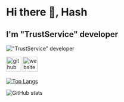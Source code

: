 # Hi there 👋, Hash
## I'm "TrustService" developer
!["TrustService" developer](https://i.imgur.com/DJDZXcV.png)




[<img src='https://cdn.jsdelivr.net/npm/simple-icons@3.0.1/icons/github.svg' alt='github' height='40'>](https://github.com/staxbern)  [<img src='https://cdn.jsdelivr.net/npm/simple-icons@3.0.1/icons/icloud.svg' alt='website' height='40'>](https://staxbern.github.io/TrustVpn/)  

[![Top Langs](https://github-readme-stats.vercel.app/api/top-langs/?username=staxbern)](https://github.com/anuraghazra/github-readme-stats)

![GitHub stats](https://github-readme-stats.vercel.app/api?username=staxbern&show_icons=true)  

